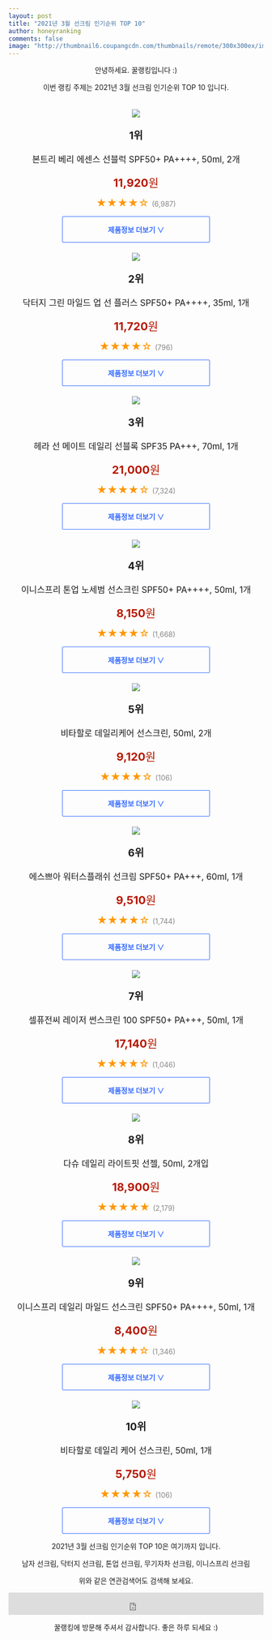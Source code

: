```yaml
--- 
layout: post 
title: "2021년 3월 선크림 인기순위 TOP 10" 
author: honeyranking 
comments: false 
image: "http://thumbnail6.coupangcdn.com/thumbnails/remote/300x300ex/image/retail/images/532402460541110-69117b46-bde5-4b90-b133-8c1609b65197.jpg" 
--- 
```

<p style="text-align: center;">안녕하세요. 꿀랭킹입니다 :)</p> <p style="text-align: center;">이번 랭킹 주제는 2021년 3월 선크림 인기순위 TOP 10 입니다.</p><center><img src="http://thumbnail6.coupangcdn.com/thumbnails/remote/300x300ex/image/retail/images/532402460541110-69117b46-bde5-4b90-b133-8c1609b65197.jpg" style="margin-top:20px" /></center> <p style="text-align: center; font-size: 20px"><b>1위</b></p> <p style="text-align: center; font-size: 17px">본트리 베리 에센스 선블럭 SPF50+ PA++++, 50ml, 2개</p> <p style="text-align: center;"><span style="color: #b61800; font-size: 22px;"><b>11,920</b>원</span></p> <p style="text-align: center;"><span style="color: #ff9600; font-size: 20px;">★★★★☆ </span><span style="color: #878787;">(6,987)</span></p> <center><a href="https://coupa.ng/bSMEwK"> <div style="font-size: 14px; display: inline-block; padding: 15px 90px; color: #346aff; border-radius: 2px; border: 1px solid #346aff; cursor: pointer;"><b>제품정보 더보기 &or;</b></div> </a></center><center><img src="http://thumbnail9.coupangcdn.com/thumbnails/remote/300x300ex/image/retail/images/2020/04/16/9/0/5dd872e8-6416-4ac5-895a-fc9e489fb07a.jpg" style="margin-top:20px" /></center> <p style="text-align: center; font-size: 20px"><b>2위</b></p> <p style="text-align: center; font-size: 17px">닥터지 그린 마일드 업 선 플러스 SPF50+ PA++++, 35ml, 1개</p> <p style="text-align: center;"><span style="color: #b61800; font-size: 22px;"><b>11,720</b>원</span></p> <p style="text-align: center;"><span style="color: #ff9600; font-size: 20px;">★★★★☆ </span><span style="color: #878787;">(796)</span></p> <center><a href="https://coupa.ng/bSMEwN"> <div style="font-size: 14px; display: inline-block; padding: 15px 90px; color: #346aff; border-radius: 2px; border: 1px solid #346aff; cursor: pointer;"><b>제품정보 더보기 &or;</b></div> </a></center><center><img src="http://thumbnail10.coupangcdn.com/thumbnails/remote/300x300ex/image/product/image/vendoritem/2018/10/26/3000615900/849edcbb-4337-4f7a-baeb-0e83f8bc9921.jpg" style="margin-top:20px" /></center> <p style="text-align: center; font-size: 20px"><b>3위</b></p> <p style="text-align: center; font-size: 17px">헤라 선 메이트 데일리 선블록 SPF35 PA+++, 70ml, 1개</p> <p style="text-align: center;"><span style="color: #b61800; font-size: 22px;"><b>21,000</b>원</span></p> <p style="text-align: center;"><span style="color: #ff9600; font-size: 20px;">★★★★☆ </span><span style="color: #878787;">(7,324)</span></p> <center><a href="https://coupa.ng/bSMEwP"> <div style="font-size: 14px; display: inline-block; padding: 15px 90px; color: #346aff; border-radius: 2px; border: 1px solid #346aff; cursor: pointer;"><b>제품정보 더보기 &or;</b></div> </a></center><center><img src="http://thumbnail6.coupangcdn.com/thumbnails/remote/300x300ex/image/retail/images/2019/10/02/18/6/ebc37b97-ccb9-4d6d-b616-a1da3be5d783.jpg" style="margin-top:20px" /></center> <p style="text-align: center; font-size: 20px"><b>4위</b></p> <p style="text-align: center; font-size: 17px">이니스프리 톤업 노세범 선스크린 SPF50+ PA++++, 50ml, 1개</p> <p style="text-align: center;"><span style="color: #b61800; font-size: 22px;"><b>8,150</b>원</span></p> <p style="text-align: center;"><span style="color: #ff9600; font-size: 20px;">★★★★☆ </span><span style="color: #878787;">(1,668)</span></p> <center><a href="https://coupa.ng/bSMEwQ"> <div style="font-size: 14px; display: inline-block; padding: 15px 90px; color: #346aff; border-radius: 2px; border: 1px solid #346aff; cursor: pointer;"><b>제품정보 더보기 &or;</b></div> </a></center><center><img src="http://thumbnail7.coupangcdn.com/thumbnails/remote/300x300ex/image/retail/images/93102907866540-6173fabd-b0a9-4033-a952-068673e9b774.jpg" style="margin-top:20px" /></center> <p style="text-align: center; font-size: 20px"><b>5위</b></p> <p style="text-align: center; font-size: 17px">비타할로 데일리케어 선스크린, 50ml, 2개</p> <p style="text-align: center;"><span style="color: #b61800; font-size: 22px;"><b>9,120</b>원</span></p> <p style="text-align: center;"><span style="color: #ff9600; font-size: 20px;">★★★★☆ </span><span style="color: #878787;">(106)</span></p> <center><a href="https://coupa.ng/bSMEwT"> <div style="font-size: 14px; display: inline-block; padding: 15px 90px; color: #346aff; border-radius: 2px; border: 1px solid #346aff; cursor: pointer;"><b>제품정보 더보기 &or;</b></div> </a></center><center><img src="http://thumbnail8.coupangcdn.com/thumbnails/remote/300x300ex/image/retail/images/2019/11/22/17/2/d1648519-2bdd-446b-a1b6-2858564f088e.jpg" style="margin-top:20px" /></center> <p style="text-align: center; font-size: 20px"><b>6위</b></p> <p style="text-align: center; font-size: 17px">에스쁘아 워터스플래쉬 선크림 SPF50+ PA+++, 60ml, 1개</p> <p style="text-align: center;"><span style="color: #b61800; font-size: 22px;"><b>9,510</b>원</span></p> <p style="text-align: center;"><span style="color: #ff9600; font-size: 20px;">★★★★☆ </span><span style="color: #878787;">(1,744)</span></p> <center><a href="https://coupa.ng/bSMEwV"> <div style="font-size: 14px; display: inline-block; padding: 15px 90px; color: #346aff; border-radius: 2px; border: 1px solid #346aff; cursor: pointer;"><b>제품정보 더보기 &or;</b></div> </a></center><center><img src="http://thumbnail9.coupangcdn.com/thumbnails/remote/300x300ex/image/retail/images/4364911680290-f30c090b-0e22-46e6-abf2-dd7ed29352aa.jpg" style="margin-top:20px" /></center> <p style="text-align: center; font-size: 20px"><b>7위</b></p> <p style="text-align: center; font-size: 17px">셀퓨전씨 레이저 썬스크린 100 SPF50+ PA+++, 50ml, 1개</p> <p style="text-align: center;"><span style="color: #b61800; font-size: 22px;"><b>17,140</b>원</span></p> <p style="text-align: center;"><span style="color: #ff9600; font-size: 20px;">★★★★☆ </span><span style="color: #878787;">(1,046)</span></p> <center><a href="https://coupa.ng/bSMEwW"> <div style="font-size: 14px; display: inline-block; padding: 15px 90px; color: #346aff; border-radius: 2px; border: 1px solid #346aff; cursor: pointer;"><b>제품정보 더보기 &or;</b></div> </a></center><center><img src="http://thumbnail7.coupangcdn.com/thumbnails/remote/300x300ex/image/product/image/vendoritem/2019/05/15/3173351271/a8e5027d-78d9-4fcd-a166-0224c5813a77.jpg" style="margin-top:20px" /></center> <p style="text-align: center; font-size: 20px"><b>8위</b></p> <p style="text-align: center; font-size: 17px">다슈 데일리 라이트핏 선젤, 50ml, 2개입</p> <p style="text-align: center;"><span style="color: #b61800; font-size: 22px;"><b>18,900</b>원</span></p> <p style="text-align: center;"><span style="color: #ff9600; font-size: 20px;">★★★★★ </span><span style="color: #878787;">(2,179)</span></p> <center><a href="https://coupa.ng/bSMEwY"> <div style="font-size: 14px; display: inline-block; padding: 15px 90px; color: #346aff; border-radius: 2px; border: 1px solid #346aff; cursor: pointer;"><b>제품정보 더보기 &or;</b></div> </a></center><center><img src="http://thumbnail6.coupangcdn.com/thumbnails/remote/300x300ex/image/retail/images/602479406874128-08ea01a4-9f0b-4dfc-a12f-2fd3283b4026.jpg" style="margin-top:20px" /></center> <p style="text-align: center; font-size: 20px"><b>9위</b></p> <p style="text-align: center; font-size: 17px">이니스프리 데일리 마일드 선스크린 SPF50+ PA++++, 50ml, 1개</p> <p style="text-align: center;"><span style="color: #b61800; font-size: 22px;"><b>8,400</b>원</span></p> <p style="text-align: center;"><span style="color: #ff9600; font-size: 20px;">★★★★☆ </span><span style="color: #878787;">(1,346)</span></p> <center><a href="https://coupa.ng/bSMEw0"> <div style="font-size: 14px; display: inline-block; padding: 15px 90px; color: #346aff; border-radius: 2px; border: 1px solid #346aff; cursor: pointer;"><b>제품정보 더보기 &or;</b></div> </a></center><center><img src="http://thumbnail8.coupangcdn.com/thumbnails/remote/300x300ex/image/retail/images/602538731022167-634a8e41-fef0-4ccc-9369-a251c16c1e8e.jpg" style="margin-top:20px" /></center> <p style="text-align: center; font-size: 20px"><b>10위</b></p> <p style="text-align: center; font-size: 17px">비타할로 데일리 케어 선스크린, 50ml, 1개</p> <p style="text-align: center;"><span style="color: #b61800; font-size: 22px;"><b>5,750</b>원</span></p> <p style="text-align: center;"><span style="color: #ff9600; font-size: 20px;">★★★★☆ </span><span style="color: #878787;">(106)</span></p> <center><a href="https://coupa.ng/bSMEw1"> <div style="font-size: 14px; display: inline-block; padding: 15px 90px; color: #346aff; border-radius: 2px; border: 1px solid #346aff; cursor: pointer;"><b>제품정보 더보기 &or;</b></div> </a></center> <p style="text-align: center;"> </p> <p style="text-align: center;"> </p> <p style="text-align: center;">2021년 3월 선크림 인기순위 TOP 10은 여기까지 입니다.</p> <p style="text-align: center;">남자 선크림, 닥터지 선크림, 톤업 선크림, 무기자차 선크림, 이니스프리 선크림</p> <p style="text-align: center;">위와 같은 연관검색어도 검색해 보세요.</p> <iframe src="https://coupa.ng/bSaIdo" width="100%" height="44" frameborder="0" scrolling="no" referrerpolicy="unsafe-url"></iframe> <p style="text-align: center;">꿀랭킹에 방문해 주셔서 감사합니다. 좋은 하루 되세요 :)</p>
